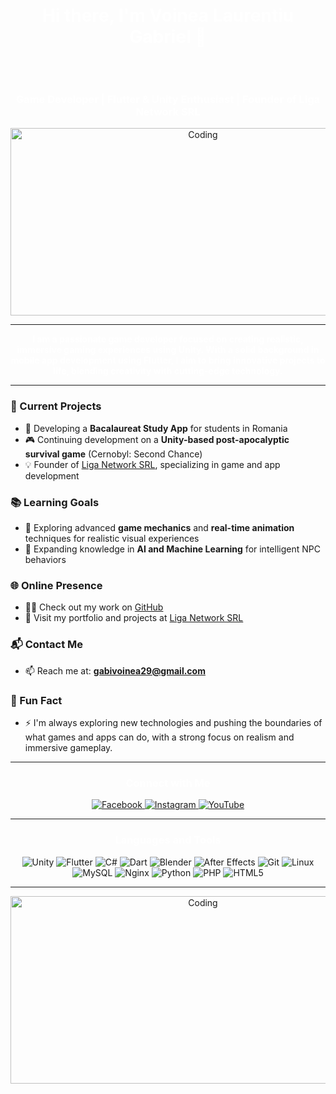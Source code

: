 <h1 align="center" style="background-image: url('https://imgur.com/GVTGQ6z'); background-size: cover; color: white; padding: 50px;">
  Hi there, I'm Voinea Laurentiu Gabriel 👋
</h1>

<h3 align="center" style="color: white;">Game Developer | Flutter & Unity Enthusiast | Founder of Liga Network SRL</h3>

<p align="center">
  <img src="https://media.giphy.com/media/qgQUggAC3Pfv687qPC/giphy.gif" alt="Coding" width="600" height="300" />
</p>

---

<p align="center" style="color: white;">
  <strong>I am a passionate game developer focused on creating realistic, immersive gaming experiences using Unity. With a solid background in mobile app development using Flutter, I aim to bring innovative projects to life, blending creativity with cutting-edge technology.</strong>
</p>

---

### 💼 Current Projects
- 🔭 Developing a **Bacalaureat Study App** for students in Romania
- 🎮 Continuing development on a **Unity-based post-apocalyptic survival game** (Cernobyl: Second Chance)
- 💡 Founder of [Liga Network SRL](https://www.liganetwork.ro), specializing in game and app development

### 📚 Learning Goals
- 🌱 Exploring advanced **game mechanics** and **real-time animation** techniques for realistic visual experiences
- 🚀 Expanding knowledge in **AI and Machine Learning** for intelligent NPC behaviors

### 🌐 Online Presence
- 👨‍💻 Check out my work on [GitHub](https://github.com/GabiVlg)
- 🔗 Visit my portfolio and projects at [Liga Network SRL](https://www.liganetwork.ro)

### 📬 Contact Me
- 📫 Reach me at: **gabivoinea29@gmail.com**

### 🎉 Fun Fact
- ⚡ I'm always exploring new technologies and pushing the boundaries of what games and apps can do, with a strong focus on realism and immersive gameplay.

---

<h3 align="center" style="color: white;">Connect with Me</h3>
<p align="center">
  <a href="https://www.facebook.com/gabivlg/" target="_blank">
    <img src="https://img.shields.io/badge/Facebook-1877F2?style=for-the-badge&logo=facebook&logoColor=white" alt="Facebook" />
  </a>
  <a href="https://instagram.com/gabi.vlg.20" target="_blank">
    <img src="https://img.shields.io/badge/Instagram-E4405F?style=for-the-badge&logo=instagram&logoColor=white" alt="Instagram" />
  </a>
  <a href="https://www.youtube.com/@gabivlg" target="_blank">
    <img src="https://img.shields.io/badge/YouTube-FF0000?style=for-the-badge&logo=youtube&logoColor=white" alt="YouTube" />
  </a>
</p>

---

<h3 align="center" style="color: white;">Languages and Tools</h3>
<p align="center">
  <img src="https://img.shields.io/badge/-Unity-000000?style=for-the-badge&logo=unity&logoColor=white" alt="Unity" />
  <img src="https://img.shields.io/badge/-Flutter-02569B?style=for-the-badge&logo=flutter&logoColor=white" alt="Flutter" />
  <img src="https://img.shields.io/badge/-C%23-239120?style=for-the-badge&logo=c-sharp&logoColor=white" alt="C#" />
  <img src="https://img.shields.io/badge/-Dart-0175C2?style=for-the-badge&logo=dart&logoColor=white" alt="Dart" />
  <img src="https://img.shields.io/badge/-Blender-F5792A?style=for-the-badge&logo=blender&logoColor=white" alt="Blender" />
  <img src="https://img.shields.io/badge/-Adobe_After_Effects-9999FF?style=for-the-badge&logo=adobe-after-effects&logoColor=white" alt="After Effects" />
  <img src="https://img.shields.io/badge/-Git-F05032?style=for-the-badge&logo=git&logoColor=white" alt="Git" />
  <img src="https://img.shields.io/badge/-Linux-FCC624?style=for-the-badge&logo=linux&logoColor=black" alt="Linux" />
  <img src="https://img.shields.io/badge/-MySQL-4479A1?style=for-the-badge&logo=mysql&logoColor=white" alt="MySQL" />
  <img src="https://img.shields.io/badge/-Nginx-269539?style=for-the-badge&logo=nginx&logoColor=white" alt="Nginx" />
  <img src="https://img.shields.io/badge/-Python-3776AB?style=for-the-badge&logo=python&logoColor=white" alt="Python" />
  <img src="https://img.shields.io/badge/-PHP-777BB4?style=for-the-badge&logo=php&logoColor=white" alt="PHP" />
  <img src="https://img.shields.io/badge/-HTML5-E34F26?style=for-the-badge&logo=html5&logoColor=white" alt="HTML5" />
</p>

---

<p align="center">
  <img src="https://media.giphy.com/media/l3vR85PnGsBwu1PFK/giphy.gif" alt="Coding" width="600" height="300" />
</p>
